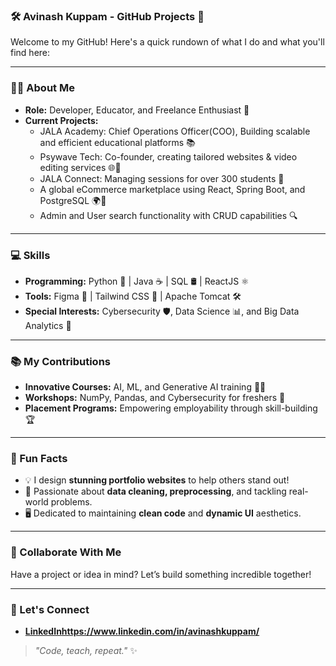 ### 🛠️ Avinash Kuppam - GitHub Projects 🚀  

Welcome to my GitHub! Here's a quick rundown of what I do and what you'll find here:  

---

### 👨‍💻 About Me  
- **Role:** Developer, Educator, and Freelance Enthusiast 💼  
- **Current Projects:**  
  - JALA Academy: Chief Operations Officer(COO), Building scalable and efficient educational platforms 📚  
  - Psywave Tech: Co-founder, creating tailored websites & video editing services 🌐🎥  
  - JALA Connect: Managing sessions for over 300 students 🤝  
  - A global eCommerce marketplace using React, Spring Boot, and PostgreSQL 🌍🛒  
  - Admin and User search functionality with CRUD capabilities 🔍  

---

### 💻 Skills  
- **Programming:** Python 🐍 | Java ☕ | SQL 🛢️ | ReactJS ⚛️  
- **Tools:** Figma 🎨 | Tailwind CSS 🌈 | Apache Tomcat 🛠️  
- **Special Interests:** Cybersecurity 🛡️, Data Science 📊, and Big Data Analytics 💾  

---

### 📚 My Contributions  
- **Innovative Courses:** AI, ML, and Generative AI training 🧠💡  
- **Workshops:** NumPy, Pandas, and Cybersecurity for freshers 🔐  
- **Placement Programs:** Empowering employability through skill-building 🏆  

---

### 🌟 Fun Facts  
- 💡 I design **stunning portfolio websites** to help others stand out!  
- 🎯 Passionate about **data cleaning, preprocessing**, and tackling real-world problems.  
- 🖥️ Dedicated to maintaining **clean code** and **dynamic UI** aesthetics.  

---

### 🤝 Collaborate With Me  
Have a project or idea in mind? Let’s build something incredible together!  

---

### 🔗 Let's Connect  
- **[LinkedIn](#)https://www.linkedin.com/in/avinashkuppam/**  

> _"Code, teach, repeat."_ ✨
